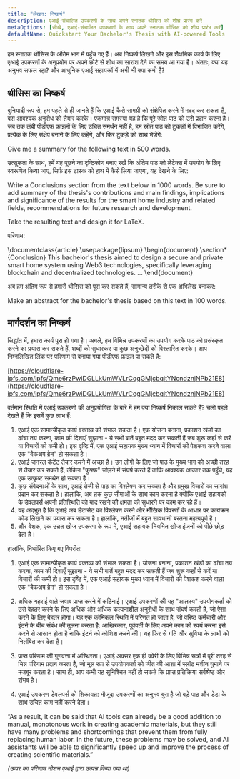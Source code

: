 ```yaml
---
title: "लेखन: निष्कर्ष"
description: एआई-संचालित उपकरणों के साथ अपने स्नातक थीसिस को शीघ्र प्रारंभ करें
metaOptions: [सीखें, एआई-संचालित उपकरणों के साथ अपने स्नातक थीसिस को शीघ्र प्रारंभ करें]
defaultName: Quickstart Your Bachelor's Thesis with AI-powered Tools
---
```


<RoboAcademyText fWeight="500">
हम स्नातक थीसिस के अंतिम भाग में पहुँच गए हैं। अब निष्कर्ष लिखने और इस शैक्षणिक कार्य के लिए एआई उपकरणों के अनुप्रयोग पर अपने छोटे से शोध का सारांश देने का समय आ गया है। अंततः, क्या यह अनुभव सफल रहा? और आधुनिक एआई सहायकों में अभी भी क्या कमी है?
</RoboAcademyText>

## थीसिस का निष्कर्ष

बुनियादी रूप से, हम पहले से ही जानते हैं कि एआई कैसे सामग्री को संक्षेपित करने में मदद कर सकता है, बस आवश्यक अनुरोध को तैयार करके। एकमात्र समस्या यह है कि पूरे स्रोत पाठ को उसे प्रदान करना है। जब तक लंबी पीडीएफ फ़ाइलों के लिए उचित समर्थन नहीं है, हम स्रोत पाठ को टुकड़ों में विभाजित करेंगे, प्रत्येक के लिए संक्षेप बनाने के लिए कहेंगे, और फिर टुकड़े को साथ भेजेंगे:

<RoboAcademyDialog>

Give me a summary for the following text in 500 words. 
</RoboAcademyDialog>

उत्सुकता के साथ, हमें यह पूछने का दृष्टिकोण बनाए रखें कि अंतिम पाठ को लेटेक्स में उपयोग के लिए स्वरूपित किया जाए, सिर्फ इस टास्क को हाथ में कैसे लिया जाएगा, यह देखने के लिए:

<RoboAcademyDialog>

Write a Conclusions section from the text below in 1000 words. Be sure to add summary of the thesis's contributions and main findings, implications and significance of the results for the smart home industry and related fields, recommendations for future research and development.

Take the resulting text and design it for LaTeX.
</RoboAcademyDialog>

परिणाम:

<LessonCodeWrapper language="uml" noCopyIcon noLines codeClass="big-code">
    \documentclass{article}
    \usepackage{lipsum}
    \begin{document}
    \section*{Conclusion}
    This bachelor's thesis aimed to design a secure and private 
    smart home system using Web3 technologies, specifically leveraging 
    blockchain and decentralized technologies.
    ...
    \end{document}

</LessonCodeWrapper>

अब हम अंतिम रूप से हमारी थीसिस को पूरा कर सकते हैं, सामान्य तरीके से एक अभिलेख बनाकर:

<RoboAcademyDialog>

Make an abstract for the bachelor's thesis based on this text in 100 words.
</RoboAcademyDialog>

## मार्गदर्शन का निष्कर्ष

सिद्धांत में, हमारा कार्य पूरा हो गया है। अगले, हम विभिन्न उपकरणों का उपयोग करके पाठ को प्रसंस्कृत करने का प्रयास कर सकते हैं, शब्दों को सुधारकर या कुछ अनुच्छेदों को विस्तारित करके। आप निम्नलिखित लिंक पर परिणाम से बनाया गया पीडीएफ फ़ाइल पा सकते हैं:

[https://cloudflare-ipfs.com/ipfs/Qme6rzPwiDGLLkUmWVLrCqgGMjcbqitYNcndznjNPb21E8](https://cloudflare-ipfs.com/ipfs/Qme6rzPwiDGLLkUmWVLrCqgGMjcbqitYNcndznjNPb21E8)

वर्तमान स्थिति में एआई उपकरणों की अनुप्रयोगिता के बारे में हम क्या निष्कर्ष निकाल सकते हैं? चलो पहले देखते हैं कि इसमें कुछ लाभ हैं:

1. एआई एक सामान्यीकृत कार्य वक्तव्य को संभाल सकता है। एक योजना बनाना, प्रकाशन खंडों का ढांचा तय करना, काम की दिशाएँ सुझाना - ये सभी बातें बहुत मदद कर सकती हैं जब शुरू कहाँ से करें या विचारों की कमी हो। इस दृष्टि में, एक एआई सहायक मुख्य ध्यान में विचारों की पेशकश करने वाला एक "बैकअप ब्रेन" हो सकता है।
2. एआई जनरल कंटेंट तैयार करने में अच्छा है। उन लोगों के लिए जो पाठ के मुख्य भाग को अच्छी तरह से तैयार कर सकते हैं, लेकिन "फुफ्फ" जोड़ने में संघर्ष करते हैं ताकि आवश्यक आकार तक पहुँचे, यह एक उत्कृष्ट समर्थन हो सकता है।
3. कुछ संवेदनाओं के साथ, एआई तेजी से पाठ का विश्लेषण कर सकता है और प्रमुख विचारों का सारांश प्रदान कर सकता है। हालांकि, अब तक कुछ सीमाओं के साथ काम करना है क्योंकि एआई सहायकों के डेवलपर्स अपनी प्रतिस्थिति को याद रखने की क्षमता को सुधारने पर काम कर रहे हैं।
4. यह अद्भुत है कि एआई अब डेटासेट का विश्लेषण करने और मौखिक विवरणों के आधार पर कार्यक्रम कोड लिखने का प्रयास कर सकता है। हालांकि, नतीजों में बहुत सावधानी बरतना महत्वपूर्ण है।
5. और बेशक, एक उन्नत खोज उपकरण के रूप में, एआई सहायक नियमित खोज इंजनों को पीछे छोड़ देता है।

हालांकि, निर्धारित किए गए विपरीत:

1. एआई एक सामान्यीकृत कार्य वक्तव्य को संभाल सकता है। योजना बनाना, प्रकाशन खंडों का ढांचा तय करना, काम की दिशाएँ सुझाना - ये सभी बातें बहुत मदद कर सकती हैं जब शुरू कहाँ से करें या विचारों की कमी हो। इस दृष्टि में, एक एआई सहायक मुख्य ध्यान में विचारों की पेशकश करने वाला एक "बैकअप ब्रेन" हो सकता है।
2. अधिक गहराई वाले जवाब प्राप्त करने में कठिनाई। एआई उपकरणों की यह "आलस्य" उपयोगकर्ता को उसे बेहतर करने के लिए अधिक और अधिक कल्पनाशील अनुरोधों के साथ संघर्ष करती है, जो ऐसा करने के लिए बेहतर होगा। यह एक कॉमिकल स्थिति में परिणत हो जाता है, जो वरिष्ठ कर्मचारी और इंटर्न के बीच संबंध की तुलना करता है: आखिरकार, पूर्ववर्ती के लिए अपने काम को स्वयं करना इसे करने से आसान होता है नाकि इंटर्न को कोशिश करने की। यह फिर से गति और सुविधा के लाभों को निलंबित कर देता है।

3. प्राप्त परिणाम की गुणवत्ता में अस्थिरता। एआई अक्सर एक ही क्वेरी के लिए विभिन्न सत्रों में पूरी तरह से भिन्न परिणाम प्रदान करता है, जो मूल रूप से उपयोगकर्ता को जीत की आशा में स्लॉट मशीन घुमाने पर मजबूर करता है। साथ ही, आप कभी यह सुनिश्चित नहीं हो सकते कि प्राप्त प्रतिक्रिया सर्वश्रेष्ठ और संभव है।

4. एआई उपकरण डेवलपर्स को शिकायत: मौजूदा उपकरणों का अनुभव बुरा है जो बड़े पाठ और डेटा के साथ उचित काम नहीं करने देता।

<RoboAcademyDialog>
“As a result, it can be said that AI tools can already be a good addition to manual, monotonous work in creating academic materials, but they still have many problems and shortcomings that prevent them from fully replacing human labor. In the future, these problems may be solved, and AI assistants will be able to significantly speed up and improve the process of creating scientific materials.”
</RoboAcademyDialog>

*(ऊपर का परिणाम नोशन एआई द्वारा उत्पन्न किया गया था)*